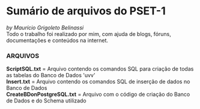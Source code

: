 # Sumário de arquivos do PSET-1
_by Maurício Grigoleto Belinassi_  
Todo o trabalho foi realizado por mim, com ajuda de blogs, fóruns, documentações e conteúdos na internet.  <br/>


### ARQUIVOS    <br/>

**ScriptSQL.txt** = Arquivo contendo os comandos SQL para criação de todas as tabelas do Banco de Dados 'uvv'  
**Insert.txt** = Arquivo contendo os comandos SQL de inserção de dados no Banco de Dados  
**CreateBDonPostgreSQL.txt** = Arquivo com o código de criação do Banco de Dados e do Schema utilizado  
